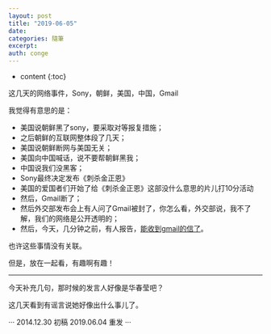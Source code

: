 ```yaml
---
layout: post
title: "2019-06-05"
date:
categories: 隨筆
excerpt:
auth: conge
---
```

* content
{:toc}


这几天的网络事件，Sony，朝鲜，美国，中国，Gmail

我觉得有意思的是：

* 美国说朝鲜黑了sony，要采取对等报复措施；
* 之后朝鲜的互联网整体段了几天；
* 美国说朝鲜断网与美国无关；
* 美国向中国喊话，说不要帮朝鲜黑我；
* 中国说我们没黑客；
* Sony最终决定发布《刺杀金正恩》
* 美国的爱国者们开始了给《刺杀金正恩》这部没什么意思的片儿打10分活动
* 然后，Gmail断了；
* 然后外交部发布会上有人问了Gmail被封了，你怎么看，外交部说，我不了解，我们的网络是公开透明的；
* 然后，今天，几分钟之前，有人报告，[能收到gmail的信了](http://www.v2ex.com/t/157731)。 

也许这些事情没有关联。

但是，放在一起看，有趣啊有趣！

----

今天补充几句，那时候的发言人好像是华春莹吧？

这几天看到有谣言说她好像出什么事儿了。


···
2014.12.30 初稿
2019.06.04 重发
···
